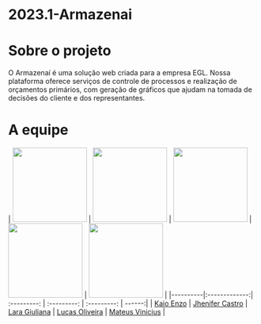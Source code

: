 # 2023.1-Armazenai

# Sobre o projeto
O Armazenaí é uma solução web criada para a empresa EGL. Nossa plataforma oferece serviços de controle de processos e realização de orçamentos primários, com geração de gráficos que ajudam na tomada de decisões do cliente e dos representantes.


# A equipe
<!-- Tabela com os nomes e fotos-->
| <a href="https://github.com/kaioenzo"><img src="https://avatars.githubusercontent.com/u/59144744?v=4" width="150"></img></a> | <a href="https://github.com/jheniferib"><img src="https://avatars.githubusercontent.com/u/123898577?v=4" width="150"></img></a> | <a href="https://github.com/laragiuliana"><img src="https://avatars.githubusercontent.com/u/118694498?v=4" width="150"></img></a> | <a href="https://github.com/Katuner"><img src="https://avatars.githubusercontent.com/u/98045972?v=4" width="150"></img></a> | <a href="https://github.com/matix0"><img src="https://avatars.githubusercontent.com/u/61623585?v=4" width="150"></img></a> |
|----------|:-------------:| :---------: | :---------: | :---------: | ------:|
| [Kaio Enzo](https://github.com/kaioenzo) |  [Jhenifer Castro](https://github.com/jheniferib) | [Lara Giuliana](https://github.com/laragiuliana) | [Lucas Oliveira](https://github.com/Katuner) | [Mateus Vinicius](https://github.com/matix0) |
